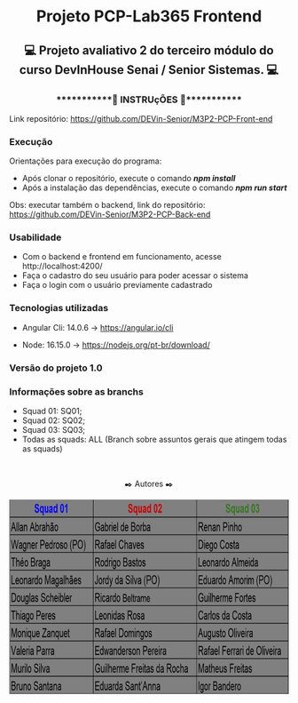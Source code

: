 <h1 align="center"> Projeto PCP-Lab365 Frontend </h1>
<h2 align="center"> 💻 Projeto avaliativo 2 do terceiro módulo do curso DevInHouse Senai / Senior Sistemas. 💻</h2>

<h3 align="center">***********🔧 INSTRUçÕES 🔧***********</h3>

Link repositório: https://github.com/DEVin-Senior/M3P2-PCP-Front-end

### Execução

Orientações para execução do programa:
- Após clonar o repositório, execute o comando ***npm install***
- Após a instalação das dependências, execute o comando ***npm run start***

Obs: executar também o backend, link do repositório: https://github.com/DEVin-Senior/M3P2-PCP-Back-end

### Usabilidade

- Com o backend e frontend em funcionamento, acesse http://localhost:4200/
- Faça o cadastro do seu usuário para poder acessar o sistema
- Faça o login com o usuário previamente cadastrado

### Tecnologias utilizadas

- Angular Cli: 14.0.6 -> https://angular.io/cli

- Node: 16.15.0 -> https://nodejs.org/pt-br/download/

### Versão do projeto 1.0

### Informações sobre as branchs

- Squad 01: SQ01;
- Squad 02: SQ02;
- Squad 03: SQ03;
- Todas as squads: ALL (Branch sobre assuntos gerais que atingem todas as squads)

<br>
<p align="center"> ✒️ Autores ✒️ </p>
<p align="center"><a href="#"><img align="center" width="700" height="350"  src="src\assets\img\Desenvolvedores.jpg" /></a></p>

